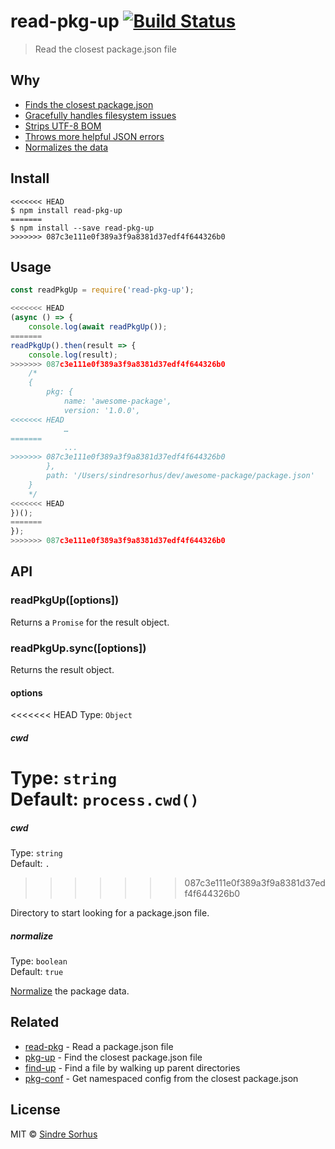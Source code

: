 # read-pkg-up [![Build Status](https://travis-ci.org/sindresorhus/read-pkg-up.svg?branch=master)](https://travis-ci.org/sindresorhus/read-pkg-up)

> Read the closest package.json file


## Why

- [Finds the closest package.json](https://github.com/sindresorhus/find-up)
- [Gracefully handles filesystem issues](https://github.com/isaacs/node-graceful-fs)
- [Strips UTF-8 BOM](https://github.com/sindresorhus/strip-bom)
- [Throws more helpful JSON errors](https://github.com/sindresorhus/parse-json)
- [Normalizes the data](https://github.com/npm/normalize-package-data#what-normalization-currently-entails)


## Install

```
<<<<<<< HEAD
$ npm install read-pkg-up
=======
$ npm install --save read-pkg-up
>>>>>>> 087c3e111e0f389a3f9a8381d37edf4f644326b0
```


## Usage

```js
const readPkgUp = require('read-pkg-up');

<<<<<<< HEAD
(async () => {
	console.log(await readPkgUp());
=======
readPkgUp().then(result => {
	console.log(result);
>>>>>>> 087c3e111e0f389a3f9a8381d37edf4f644326b0
	/*
	{
		pkg: {
			name: 'awesome-package',
			version: '1.0.0',
<<<<<<< HEAD
			…
=======
			...
>>>>>>> 087c3e111e0f389a3f9a8381d37edf4f644326b0
		},
		path: '/Users/sindresorhus/dev/awesome-package/package.json'
	}
	*/
<<<<<<< HEAD
})();
=======
});
>>>>>>> 087c3e111e0f389a3f9a8381d37edf4f644326b0
```


## API

### readPkgUp([options])

Returns a `Promise` for the result object.

### readPkgUp.sync([options])

Returns the result object.

#### options

<<<<<<< HEAD
Type: `Object`

##### cwd

Type: `string`<br>
Default: `process.cwd()`
=======
##### cwd

Type: `string`<br>
Default: `.`
>>>>>>> 087c3e111e0f389a3f9a8381d37edf4f644326b0

Directory to start looking for a package.json file.

##### normalize

Type: `boolean`<br>
Default: `true`

[Normalize](https://github.com/npm/normalize-package-data#what-normalization-currently-entails) the package data.


## Related

- [read-pkg](https://github.com/sindresorhus/read-pkg) - Read a package.json file
- [pkg-up](https://github.com/sindresorhus/pkg-up) - Find the closest package.json file
- [find-up](https://github.com/sindresorhus/find-up) - Find a file by walking up parent directories
- [pkg-conf](https://github.com/sindresorhus/pkg-conf) - Get namespaced config from the closest package.json


## License

MIT © [Sindre Sorhus](https://sindresorhus.com)

